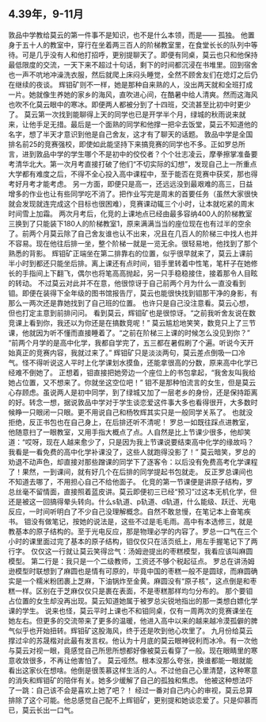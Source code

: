## **4.39年，9-11月**
  敦品中学教给莫云的第一件事不是知识，也不是什么本领，而是——
  孤独。
  他置身于五十人的教室中，穿行在坐着两三百人的阶梯教室里，在食堂长长的队列中等待。可是几乎没有人和他打招呼，更别提聊天了。即便有同桌，莫云也只和他保持最低限度的交流，一天下来不超过十句话，剩下的时间都沉浸在书堆里。回到宿舍也一声不吭地冲澡洗衣服，然后就爬上床闷头睡觉，全然不顾舍友们在熄灯之后仍在继续的夜谈。
  辉钼矿则不一样，她是那种自来熟的人，没出两天就和全班打成一片。她就像生养她的家乡的海风，直吹进心间，在酷暑中给人清爽。然而这海风也吹不化莫云眼中的寒冰。即便两人都被分到了十四班，交流甚至比初中时更少了。
  莫云第一次找到能聊得上天的同学也已是开学半个月，绿城的秋雨说来就来，让他手足无措。最后是一个面熟的同学和他撑一把伞去饭堂，莫云不知道他的名字，想了半天才意识到他是自己舍友，这才有了聊天的话题。
  敦品中学是全国排名前25的竞赛强校，即使如此能坚持下来搞竞赛的同学也不多。正如罗总所言，进到敦品中学的学生哪个不是初中的佼佼者？个个壮志凌云，摩拳擦掌准备要考清华北大。第一次月考直接打破了他们“不切实际的幻想”，发现自己上一所重点大学都有难度之后，不得不全心投入高中课程中，至于能否在竞赛中获奖，那也得考好月考才能考虑。
  另一方面，即便只是高一，还远远没到最艰难的高三，日益增多的作业也让有些同学吃不消了。把作业写完是周末的首要任务（虽然大家很快就会发现就连完成这个目标也很困难），竞赛课动辄三个小时，让本就吃紧的周末时间雪上加霜。
  两次月考后，化竞的上课地点已经由最多容纳400人的阶梯教室三换到了只能装下180人的阶梯教室1，原来满满当当的座位现在也有过半的空余了。前两个月莫云除了自己舍友谁也认不出来，况且在几百人的阶梯三中找人也并不容易。现在他往后排一坐，整个阶梯一就是一览无余。很轻易地，他找到了那个熟悉的背影。
  辉钼矿正端坐在第二排靠右的位置，似乎很早就来了，莫云上课前半小时到都还只能坐后排。离上课还有点时间，钼手里转着中性笔，笔杆子在她修长的手指间上下翻飞，偶尔也将笔高高抛起，另一只手稳稳接住，接着那令人目眩的转动。
  不过莫云对此并不在意，他很惊讶于自己前两个月为什么一直没看到钼。即便在装得下全年级的图书馆报告厅，莫云也能很快找到钼那干净的身影，有那么一两次还是靠她找到了自己班的位置。
  也许只是自己没注意看。莫云心想，但也打定主意到前排问问。
  看到莫云，辉钼矿也是很惊讶。“之前我听舍友说在数竞课上看到你，我还以为你还是在搞数竞呢！”
  莫云尴尬地笑笑，数竞只上了三节课，他就因为听不懂而直接睡着了。“之前在阶梯三上课的时候怎么没见到你？”
  “前两个月学的是高中化学，我都自学完了，五三都在暑假刷了个遍。听说今天开始真正的竞赛内容，我就过来了。”
  辉钼矿只是淡淡两句，莫云差点倒吸一口冷气。怪不得听说这人平时上化学课划水摸鱼，还能拿很高的分数，原来高中化学已经难不倒她了。
  正想着，钼直接把她旁边一个座位上的书包拿起，“我舍友叫我给她占位置，又不想来了。你就坐这空位吧！”
  钼不是那种怕流言的女生，但是莫云心存顾虑。虽说两人是初中同学，到了绿城又加了一层老乡的身份，还是保持距离的好。转念一想，据说敦品中学对于学生谈恋爱这件事大多也看得很开，大多数时候睁一只眼闭一只眼。更不用说自己和杨牧辉其实只是一般同学关系了。
  也就没拒绝，反正书包也在自己身上，在后排还听不清呢！
  罗总一如既往踩点进教室，他随意扫了一眼教室，又用手指大概点了点。人自然是比上节课少很多，他却笑道：“哎呀，现在人越来愈少了，只是因为我上节课说要结束高中化学的缘故吗？我看是一看免费的高中化学补课没了，这些人就跑得没影了！”
  莫云暗笑，罗总的劝退不动声色，却直接对那些蹭课的同学下了逐客令：以后没有免费高考化学课程了！果然，一到课间，就有好几个在后排的同学提起书包就走。
  反正罗总课间也不知道去哪了，不用担心自己不给他面子。
  化竞的第一节课便是讲原子结构，罗总丝毫不留情面，直接照着蓝皮讲。莫云即便初三已经“预习”过这本无机化学，但还是被这一回搞得晕头转向。什么s轨道、p轨道、d轨道，什么能级、跃迁、光电反应，一时间听明白了不少自己没理解概念。自然不敢怠慢，在笔记本上奋笔疾书。
  钼没有做笔记，按她的说法是，这些不过是毛毛雨。高中有本选修三，就是教基本的原子结构的。至于光电反应，那是物理必学的内容了。罗总一口气在三个小时的课里面过完了基本的原子结构，钼仅仅只在活页纸上，用左手握笔记下了两行字。
  仅仅这一行就让莫云笑得岔气：汤姆逊提出的枣糕模型，我看应该叫麻圆模型。
  第二行是：我只是一个二级教师，工资还不够个税起征点。
  罗总在讲汤姆逊模型时联想到了麻圆也是情有可原的，毕竟中国的枣糕一般不是圆球，而麻圆确实是一个糯米粉团裹上芝麻，下油锅炸至金黄。麻圆没有“原子核”，这点倒是和枣糕一样。区别在于芝麻仅仅只是裹在表面，不是枣糕那样均匀分布的。
  那个要钼占位置的女生却没再出现。莫云知道她属于被罗总尖锐地指出的那一类想白嫖化学课的学生。
  说来也怪，莫云平时上课也不和钼同桌，仅有一周两次的竞赛课坐在她左右。但更多的交流带来了更多的温暖，他进入高中以来的越来越冷漠孤僻的脾气似乎也开始扭转。辉钼矿这股海风，终于还是吹到他心坎里了。
  九月份给莫云撑过伞的苏晟楷对此最有发言权。他认为十月底的莫云眼神锐利而冰冷。有一次他与莫云对视一眼，竟感觉自己所思所想都好像被莫云看穿了一般。现在眼睛里的寒意收敛很多，不再让他害怕了。
  莫云哑然。根本没那么夸张，换谁都能一眼就能看出这家伙在想啥。他倒是很羡慕这样生活的人。不过他自己心里清楚，这种寒意的消失和辉钼矿的陪伴有关。她多少缓解了自己的孤独和焦虑。
  他被这种想法吓了一跳：自己该不会是喜欢上她了吧？！
  经过一番对自己内心的审视，莫云总算排除了这个可能。他总感觉自己配不上辉钼矿，更别提和她谈恋爱了。只是仰慕而已，莫云长出一口气。
